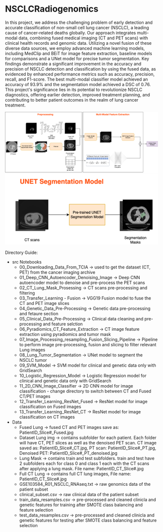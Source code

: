 # NSCLCRadiogenomics

In this project, we address the challenging problem of early detection and accurate classification of non-small cell lung cancer (NSCLC), a leading cause of cancer-related deaths globally. Our approach integrates multi-modal data, combining  fused medical imaging (CT and PET scans) with clinical health records and genomic data. Utilizing a novel fusion of these diverse data sources, we employ advanced machine learning models, including MedClip and BEiT for image feature extraction, baseline models for comparisons and a UNet model for precise tumor segmentation. Key findings demonstrate a significant improvement in the accuracy and precision of NSCLC detection and classification by using the fused data, as evidenced by enhanced performance metrics such as accuracy, precision, recall, and F1-score. The best multi-modal classifier model achieved an accuracy of 93.9\% and the segmentation model achieved a DSC of 0.76. This project's significance lies in its potential to revolutionize NSCLC diagnostics, offering earlier detection, improved treatment planning, and contributing to better patient outcomes in the realm of lung cancer treatment. 

![Model Architecture Diagram](https://github.com/HamadJassem/NSCLCRadiogenomics/blob/main/imgs/model_arch.png)
![Model Architecture Diagram](https://github.com/HamadJassem/NSCLCRadiogenomics/blob/main/imgs/seg.png)


Directory Guide:
- src Notebooks
  - 00_Downloading_Data_From_TCIA -> used to get the dataset (CT, PET) from the cancer imaging archive
  - 01_Deep_CNN_Autoencoder_Denoising_Image -> Deep CNN autoencoder model to denoise and pre-process the PET scans
  - 02_CT_Lung_Mask_Prosessing -> CT scans pre-processing and filtering
  - 03_Transfer_Learning - Fusion -> VGG19 Fusion model to fuse the CT and PET image slices
  - 04_Genetic_Data_Pre-Processing -> Genetic data pre-processing and fetaure section
  - 05_Clinical_Data_Pre-Processing -> Clinical data cleaning and pre-processing and feature selction
  - 06_Pyradiomics_CT_Feature_Extraction -> CT image feature extraction using pyradiomics and tumor mask
  - 07_Image_Processing_resampling_Fusion_Slicing_Pipeline -> Pipeline to perform image pre-processing, fusion and slicing to filter relevant Lung images
  - 08_Lung_Tumor_Segmentation -> UNet model to segment the NSCLC tumor
  - 09_SVM_Model -> SVM model for clinical and genetic data only with GridSearch
  - 10_Logistic_Regression_Model -> Logistic Regression model for clinical and genetic data only with GridSearch
  - 11_2D_CNN_Image_Classifier -> 2D CNN model for image classification - change directory to switch between CT and Fused CT/PET images
  - 12_Transfer_Learning_ResNet_Fused -> ResNet model for image classification on Fused images
  - 13_Transfer_Learning_ResNet_CT -> ResNet model for image classification on CT images
- Data
  - Fused Lung -> fused CT and PET images save as: PatientID_Slice#_Fused.jpg
  - Dataset Lung img -> contains subfolder for each patient. Each folder will have CT, PET slices as well as the denoised PET scan. CT image saved as: PatientID_Slice#_CT.jpg, PT scan: PatientID_Slice#_PT.jpg, Denoised PET: PatientID_Slice#_PT_denoised.jpg
  - Lung Mask -> contains train and test subfolders. train and test have 2 subfolders each for class 0 and class 1 each with the CT scans after applying a lung mask. File name: PatientID_CT_Slice#.jpg
  - Full CT Lung -> contains full CT lung images, File name: PatientID_CT_Slice#.jpg
  - GSE103584_R01_NSCLC_RNAseq.txt -> raw genomics data of the patient subset
  - clinical_subset.csv -> raw clinical data of the patient subset
  - train_data_resamples.csv -> pre-processed and cleaned clinicla and genetic features for training after SMOTE class balancing and feature selection
  - test_data_resamples.csv -> pre-processed and cleaned clinicla and genetic features for testing after SMOTE class balancing and feature selection
